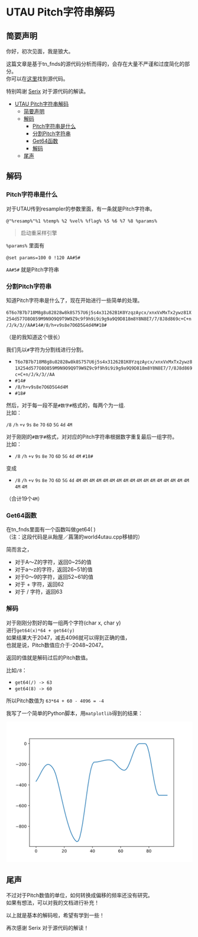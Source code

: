 # UTAU Pitch字符串解码

## 简要声明
你好，初次见面，我是狼大。

这篇文章是基于tn_fnds的源代码分析而得的，会存在大量不严谨和过度简化的部分。  
你可以在[这里](https://github.com/ohac/tn_fnds)找到源代码。

特别鸣谢 [Serix](https://github.com/serix2004) 对于源代码的解读。
 


- [UTAU Pitch字符串解码](#utau-pitch字符串解码)
  - [简要声明](#简要声明)
  - [解码](#解码)
    - [Pitch字符串是什么](#pitch字符串是什么)
    - [分割Pitch字符串](#分割pitch字符串)
    - [Get64函数](#get64函数)
    - [解码](#解码-1)
  - [尾声](#尾声)
  

## 解码
### Pitch字符串是什么
对于UTAU传到resampler的参数里面，有一条就是Pitch字符串。

` @"%resamp%"%1 %temp% %2 %vel% %flag% %5 %6 %7 %8 %params% `
> 启动重采样引擎

`%params%` 里面有

`@set params=100 0 !120 AA#5#`

`AA#5#` 就是Pitch字符串  

### 分割Pitch字符串  
知道Pitch字符串是什么了，现在开始进行一些简单的处理。

`6T6o7B7b718M8g8u82828w8k8S757U6j5s4x31262B1K0YzqzAycx/xnxVxMxTx2ywz81X254d577O8O859M9N9O9Q9T9W9Z9c9f9h9i9i9g9a9Q9D818m8Y8N8E7/7/8J8d869c+C+n/J/k/3//AA#14#/8/h+v9s8e7O6D5G4d4M#18#`

（是的我知道这个很长）  

我们先以`#`字符为分割线进行分割。  
+ `T6o7B7b718M8g8u82828w8k8S757U6j5s4x31262B1K0YzqzAycx/xnxVxMxTx2ywz81X254d577O8O859M9N9O9Q9T9W9Z9c9f9h9i9i9g9a9Q9D818m8Y8N8E7/7/8J8d869c+C+n/J/k/3//AA`
+ `#14#`
+ `/8/h+v9s8e7O6D5G4d4M`
+ `#18#`

然后，对于每一段不是`#数字#`格式的，每两个为一组.  
比如：

`/8` `/h` `+v` `9s` `8e` `7O` `6D` `5G` `4d` `4M`

对于刚刚的`#数字#`格式，对对应的Pitch字符串根据数字重复最后一组字符。  
比如：
+ `/8` `/h` `+v` `9s` `8e` `7O` `6D` `5G` `4d` `4M` `#18#`

变成

+ `/8` `/h` `+v` `9s` `8e` `7O` `6D` `5G` `4d` `4M` `4M` `4M` `4M` `4M` `4M` `4M` `4M` `4M` `4M` `4M` `4M` `4M` `4M` `4M` `4M` `4M` `4M` `4M`

（合计19个`4M`）

### Get64函数
在tn_fnds里面有一个函数叫做get64( )  
（注：这段代码是从飴屋／菖蒲的world4utau.cpp移植的）

简而言之，
+ 对于A～Z的字符，返回0~25的值
+ 对于a～z的字符，返回26~51的值
+ 对于0～9的字符，返回52~61的值
+ 对于 + 字符，返回62
+ 对于 / 字符，返回63

### 解码
对于刚刚分割好的每一组两个字符(char x, char y)  
进行`get64(x)*64 + get64(y)`  
如果结果大于2047，减去4096就可以得到正确的值，  
也就是说，Pitch数值应介于-2048~2047。  

返回的值就是解码过后的Pitch数值。

比如`/8`：
+ `get64(/) -> 63`
+ `get64(8) -> 60`
  
所以Pitch数值为 `63*64 + 60 - 4096 = -4`  

我写了一个简单的Python脚本，用`matplotlib`得到的结果：  

<img src="figure_1.svg">

## 尾声
不过对于Pitch数值的单位，如何转换成偏移的频率还没有研究。  
如果有想法，可以对我的文档进行补充！  
   
以上就是基本的解码啦，希望有学到一些！  
  
再次感谢 Serix 对于源代码的解读！  
